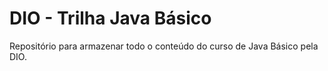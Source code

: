 # DIO - Trilha Java Básico
Repositório para armazenar todo o conteúdo do curso de Java Básico pela DIO.
